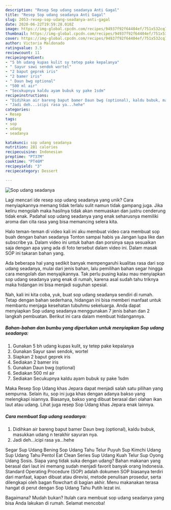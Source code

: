 ```yaml
---
description: "Resep Sop udang seadanya Anti Gagal"
title: "Resep Sop udang seadanya Anti Gagal"
slug: 2053-resep-sop-udang-seadanya-anti-gagal
date: 2020-06-22T19:59:28.010Z
image: https://img-global.cpcdn.com/recipes/94937f92f64404ef/751x532cq70/sop-udang-seadanya-foto-resep-utama.jpg
thumbnail: https://img-global.cpcdn.com/recipes/94937f92f64404ef/751x532cq70/sop-udang-seadanya-foto-resep-utama.jpg
cover: https://img-global.cpcdn.com/recipes/94937f92f64404ef/751x532cq70/sop-udang-seadanya-foto-resep-utama.jpg
author: Victoria Maldonado
ratingvalue: 3.5
reviewcount: 11
recipeingredient:
- "5 bh udang kupas kulit sy tetep pake kepalanya"
- " Sayur sawi sendok wortel"
- "2 baput geprek iris"
- "2 bamer iris"
- " Daun bwg optional"
- "500 ml air"
- "Secukupnya kaldu ayam bubuk sy pake 1sdm"
recipeinstructions:
- "Didihkan air bareng baput bamer Daun bwg (optional), kaldu bubuk, masukkan udang n terakhir sayuran nya."
- "Jadi deh...icipi rasa ya...hehe"
categories:
- Resep
tags:
- sop
- udang
- seadanya

katakunci: sop udang seadanya 
nutrition: 281 calories
recipecuisine: Indonesian
preptime: "PT37M"
cooktime: "PT46M"
recipeyield: "3"
recipecategory: Dessert

---
```



![Sop udang seadanya](https://img-global.cpcdn.com/recipes/94937f92f64404ef/751x532cq70/sop-udang-seadanya-foto-resep-utama.jpg)

Lagi mencari ide resep sop udang seadanya yang unik? Cara menyiapkannya memang tidak terlalu sulit namun tidak gampang juga. Jika keliru mengolah maka hasilnya tidak akan memuaskan dan justru cenderung tidak enak. Padahal sop udang seadanya yang enak seharusnya memiliki aroma dan cita rasa yang bisa memancing selera kita.

Halo teman-teman di video kali ini aku membuat video cara membuat sop buah dengan bahan seadanya Tonton sampai habis ya Jangan lupa like dan subscribe ya. Dalam video ini untuk bahan dan porsinya saya sesuaikan saja dengan apa yang ada di foto tersebut dalam video ini. Dalam masak SOP ini takaran bahan yang.

Ada beberapa hal yang sedikit banyak mempengaruhi kualitas rasa dari sop udang seadanya, mulai dari jenis bahan, lalu pemilihan bahan segar hingga cara mengolah dan menyajikannya. Tak perlu pusing kalau mau menyiapkan sop udang seadanya yang enak di rumah, karena asal sudah tahu triknya maka hidangan ini bisa menjadi suguhan spesial.


Nah, kali ini kita coba, yuk, buat sop udang seadanya sendiri di rumah. Tetap dengan bahan sederhana, hidangan ini bisa memberi manfaat untuk membantu menjaga kesehatan tubuhmu sekeluarga. Anda dapat menyiapkan Sop udang seadanya menggunakan 7 jenis bahan dan 2 langkah pembuatan. Berikut ini cara dalam membuat hidangannya.

<!--inarticleads1-->

##### Bahan-bahan dan bumbu yang diperlukan untuk menyiapkan Sop udang seadanya:

1. Gunakan 5 bh udang kupas kulit, sy tetep pake kepalanya
1. Gunakan  Sayur sawi sendok, wortel
1. Siapkan 2 baput geprek iris
1. Sediakan 2 bamer iris
1. Gunakan  Daun bwg (optional)
1. Sediakan 500 ml air
1. Sediakan Secukupnya kaldu ayam bubuk sy pake 1sdm


Maka Resep Sop Udang khas Jepara dapat menjadi salah satu pilihan yang sempurna. Selain itu, sop ini juga khas dengan adanya bakso yang melengkapi isiannya. Biasanya, bakso yang dibuat berasal dari olahan ikan laut atau udang. Lihat juga resep Sop Udang khas Jepara enak lainnya. 

<!--inarticleads2-->

##### Cara membuat Sop udang seadanya:

1. Didihkan air bareng baput bamer Daun bwg (optional), kaldu bubuk, masukkan udang n terakhir sayuran nya.
1. Jadi deh...icipi rasa ya...hehe


Segar Sup Udang Bening Sop Udang Tahu Telur Puyuh Sup Kimchi Udang Sup Udang Tahu Pentol Eat Clean Series Sup Udang Kuah Telur Sup Oyong Udang Sosis. Siapa yang tidak suka dengan udang? Bahan makanan yang berasal dari laut ini memang sudah menjadi favorit banyak orang Indonesia. Standard Operating Procedure (SOP) adalah dokumen SOP biasanya terdiri dari manfaat, kapan dibuat atau direvisi, metode penulisan prosedur, serta dilengkapi oleh bagan flowchart di bagian akhir. Menu makanakan terasa hangat di perut dengan Sop Udang Tahu Putih lezat ini. 

Bagaimana? Mudah bukan? Itulah cara membuat sop udang seadanya yang bisa Anda lakukan di rumah. Selamat mencoba!

